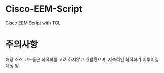 # Cisco-EEM-Script
Cisco EEM Script with TCL

# 주의사항
해당 소스 코드들은 최적화를 고려 하지않고 개발됬으며, 지속적인 최적화가 이루어질 예정 임.
